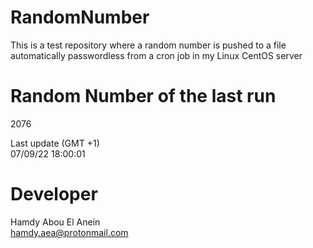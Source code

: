 # RandomNumber    
This is a test repository where a random number is pushed to a file automatically passwordless from a cron job in my Linux CentOS server    
# Random Number of the last run   
2076
      
Last update (GMT +1)    
07/09/22 18:00:01
# Developer    
Hamdy Abou El Anein   
hamdy.aea@protonmail.com
